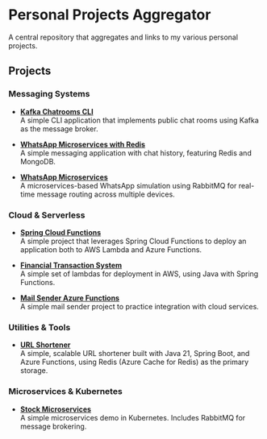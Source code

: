 # Personal Projects Aggregator

A central repository that aggregates and links to my various personal projects.

## Projects

### Messaging Systems
- **[Kafka Chatrooms CLI](https://github.com/Tyrael122/kafka-chatrooms-cli)**  
  A simple CLI application that implements public chat rooms using Kafka as the message broker.

- **[WhatsApp Microservices with Redis](https://github.com/Tyrael122/whatsapp-microservices-redis)**  
  A simple messaging application with chat history, featuring Redis and MongoDB.

- **[WhatsApp Microservices](https://github.com/Tyrael122/whatsapp-microservices)**  
  A microservices-based WhatsApp simulation using RabbitMQ for real-time message routing across multiple devices.

### Cloud & Serverless
- **[Spring Cloud Functions](https://github.com/Tyrael122/spring-cloud-functions)**  
  A simple project that leverages Spring Cloud Functions to deploy an application both to AWS Lambda and Azure Functions.

- **[Financial Transaction System](https://github.com/Tyrael122/financial-transaction-system)**  
  A simple set of lambdas for deployment in AWS, using Java with Spring Functions.

- **[Mail Sender Azure Functions](https://github.com/Tyrael122/mailsender-az-functions)**  
  A simple mail sender project to practice integration with cloud services.

### Utilities & Tools
- **[URL Shortener](https://github.com/Tyrael122/url-shortener)**  
  A simple, scalable URL shortener built with Java 21, Spring Boot, and Azure Functions, using Redis (Azure Cache for Redis) as the primary storage.

### Microservices & Kubernetes
- **[Stock Microservices](https://github.com/Tyrael122/stock-microservices)**  
  A simple microservices demo in Kubernetes. Includes RabbitMQ for message brokering.
